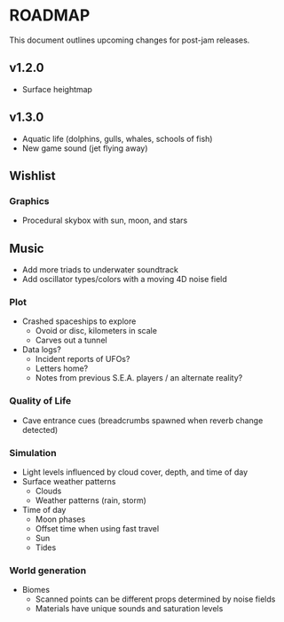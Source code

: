 # ROADMAP
This document outlines upcoming changes for post-jam releases.

## v1.2.0
- Surface heightmap

## v1.3.0
- Aquatic life (dolphins, gulls, whales, schools of fish)
- New game sound (jet flying away)

## Wishlist
### Graphics
- Procedural skybox with sun, moon, and stars

## Music
- Add more triads to underwater soundtrack
- Add oscillator types/colors with a moving 4D noise field

### Plot
- Crashed spaceships to explore
  - Ovoid or disc, kilometers in scale
  - Carves out a tunnel
- Data logs?
  - Incident reports of UFOs?
  - Letters home?
  - Notes from previous S.E.A. players / an alternate reality?

### Quality of Life
- Cave entrance cues (breadcrumbs spawned when reverb change detected)

### Simulation
- Light levels influenced by cloud cover, depth, and time of day
- Surface weather patterns
  - Clouds
  - Weather patterns (rain, storm)
- Time of day
  - Moon phases
  - Offset time when using fast travel
  - Sun
  - Tides

### World generation
- Biomes
  - Scanned points can be different props determined by noise fields
  - Materials have unique sounds and saturation levels
